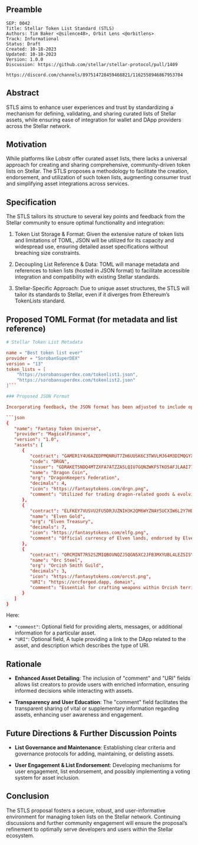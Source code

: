 ## Preamble

```
SEP: 0042
Title: Stellar Token List Standard (STLS)
Authors: Tim Baker <@silence48>, Orbit Lens <@orbitlens>
Track: Informational
Status: Draft
Created: 10-18-2023
Updated: 10-18-2023
Version: 1.0.0
Discussion: https://github.com/stellar/stellar-protocol/pull/1409
            https://discord.com/channels/897514728459468821/1162558946867953704
```

## Abstract

STLS aims to enhance user experiences and trust by standardizing a mechanism for defining, validating, and sharing curated lists of Stellar assets, while ensuring ease of integration for wallet and DApp providers across the Stellar network.

## Motivation

While platforms like Lobstr offer curated asset lists, there lacks a universal approach for creating and sharing comprehensive, community-driven token lists on Stellar. The STLS proposes a methodology to facilitate the creation, endorsement, and utilization of such token lists, augmenting consumer trust and simplifying asset integrations across services.

## Specification

The STLS tailors its structure to several key points and feedback from the Stellar community to ensure optimal functionality and integration:

  1. Token List Storage & Format: Given the extensive nature of token lists and limitations of TOML, JSON will be utilized for its capacity and widespread use, ensuring detailed asset specifications without breaching size constraints.

  2. Decoupling List Reference & Data: TOML will manage metadata and references to token lists (hosted in JSON format) to facilitate accessible integration and compatibility with existing Stellar standards.

  3. Stellar-Specific Approach: Due to unique asset structures, the STLS will tailor its standards to Stellar, even if it diverges from Ethereum’s TokenLists standard.

## Proposed TOML Format (for metadata and list reference)

```toml
# Stellar Token List Metadata

name = "Best token list ever"
provider = "SorobanSuperDEX"
version = "13"
token_lists = [
    "https://sorobansuperdex.com/tokenlist1.json",
    "https://sorobansuperdex.com/tokenlist2.json"
]```

### Proposed JSON Format

Incorporating feedback, the JSON format has been adjusted to include optional "comment" and "cross_chain_info" attributes for assets:

```json
{
   "name": "Fantasy Token Universe",
   "provider": "MagicalFinance",
   "version": "1.0",
   "assets": [
      {
         "contract": "GAMER1Y4U6AZEDPMQNRUT7ZH6UUSK6C3TWVLMJ64M3DIMQGYXF4GYQJ5O",
         "code": "DRGN",
         "issuer": "GDRAKET5NDQ4MTZXFA7ATZZA5LQIU7GQNZWKF5TKO5AFJLAAI77XDRGN",
         "name": "Dragon Coin",
         "org": "DragonKeepers Federation",
         "decimals": 4,
         "icon": "https://fantasytokens.com/drgn.png",
         "comment": "Utilized for trading dragon-related goods & evolving in-game dragons." //optional
      },
      {
         "contract": "ELFKEY7VUSVU2FU5DRJUZNIH3K2QM6WYZNAY5UCXIW6L2Y7HD4W6ELFY",
         "name": "Elven Gold",
         "org": "Elven Treasury",
         "decimals": 7,
         "icon": "https://fantasytokens.com/elfg.png",
         "comment": "Official currency of Elven lands, endorsed by Elven Treasury.", //optional 
      },
      {
         "contract": "ORCMINT7R52SZMIQBOVNQZJ5QGN5XC2JFB3MXYUBL4LEZ5I5YDQY3ORC",
         "name": "Orc Steel",
         "org": "Orcish Smith Guild",
         "decimals": 3,
         "icon": "https://fantasytokens.com/orcst.png",
         "URI": "https://orcforged.dapp, domain",
         "comment": "Essential for crafting weapons within Orcish territories." //optional
      }
   ]
}

```

Here:

- `"comment"`: Optional field for providing alerts, messages, or additional information for a particular asset.
- `"URI"`: Optional field, A tuple providing a link to the DApp related to the asset, and description which describes the type of URI.

## Rationale

- **Enhanced Asset Detailing**: The inclusion of "comment" and "URI" fields allows list creators to provide users with enriched information, ensuring informed decisions while interacting with assets.

- **Transparency and User Education**: The "comment" field facilitates the transparent sharing of vital or supplementary information regarding assets, enhancing user awareness and engagement.

## Future Directions & Further Discussion Points

- **List Governance and Maintenance**: Establishing clear criteria and governance protocols for adding, maintaining, or delisting assets.

- **User Engagement & List Endorsement**: Developing mechanisms for user engagement, list endorsement, and possibly implementing a voting system for asset inclusion.

## Conclusion

The STLS proposal fosters a secure, robust, and user-informative environment for managing token lists on the Stellar network. Continuing discussions and further community engagement will ensure the proposal’s refinement to optimally serve developers and users within the Stellar ecosystem.
